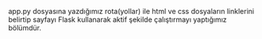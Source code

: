 app.py dosyasına yazdığımız rota(yollar) ile html ve css dosyaların linklerini belirtip sayfayı Flask kullanarak aktif şekilde çalıştırmayı yaptığımız bölümdür.
